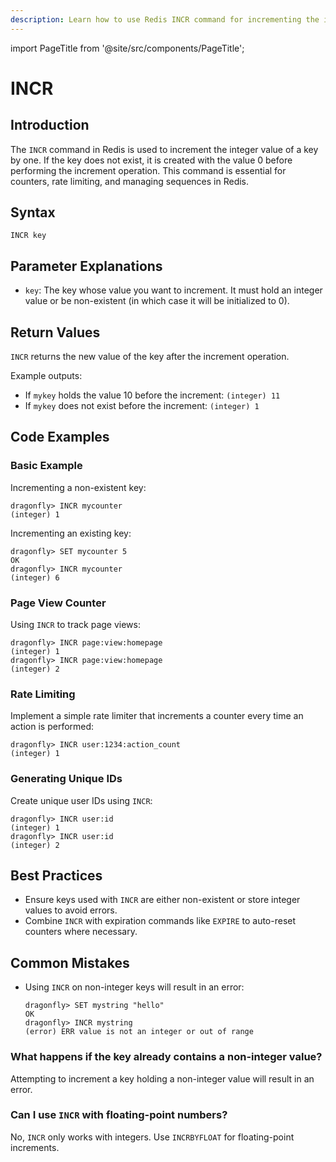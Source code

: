 ```yaml
---
description: Learn how to use Redis INCR command for incrementing the integer value of a key.
---
```


import PageTitle from '@site/src/components/PageTitle';

# INCR

<PageTitle title="Redis INCR Explained (Better Than Official Docs)" />

## Introduction

The `INCR` command in Redis is used to increment the integer value of a key by one. If the key does not exist, it is created with the value 0 before performing the increment operation. This command is essential for counters, rate limiting, and managing sequences in Redis.

## Syntax

```plaintext
INCR key
```

## Parameter Explanations

- `key`: The key whose value you want to increment. It must hold an integer value or be non-existent (in which case it will be initialized to 0).

## Return Values

`INCR` returns the new value of the key after the increment operation.

Example outputs:

- If `mykey` holds the value 10 before the increment: `(integer) 11`
- If `mykey` does not exist before the increment: `(integer) 1`

## Code Examples

### Basic Example

Incrementing a non-existent key:

```cli
dragonfly> INCR mycounter
(integer) 1
```

Incrementing an existing key:

```cli
dragonfly> SET mycounter 5
OK
dragonfly> INCR mycounter
(integer) 6
```

### Page View Counter

Using `INCR` to track page views:

```cli
dragonfly> INCR page:view:homepage
(integer) 1
dragonfly> INCR page:view:homepage
(integer) 2
```

### Rate Limiting

Implement a simple rate limiter that increments a counter every time an action is performed:

```cli
dragonfly> INCR user:1234:action_count
(integer) 1
```

### Generating Unique IDs

Create unique user IDs using `INCR`:

```cli
dragonfly> INCR user:id
(integer) 1
dragonfly> INCR user:id
(integer) 2
```

## Best Practices

- Ensure keys used with `INCR` are either non-existent or store integer values to avoid errors.
- Combine `INCR` with expiration commands like `EXPIRE` to auto-reset counters where necessary.

## Common Mistakes

- Using `INCR` on non-integer keys will result in an error:

  ```cli
  dragonfly> SET mystring "hello"
  OK
  dragonfly> INCR mystring
  (error) ERR value is not an integer or out of range
  ```

### What happens if the key already contains a non-integer value?

Attempting to increment a key holding a non-integer value will result in an error.

### Can I use `INCR` with floating-point numbers?

No, `INCR` only works with integers. Use `INCRBYFLOAT` for floating-point increments.
